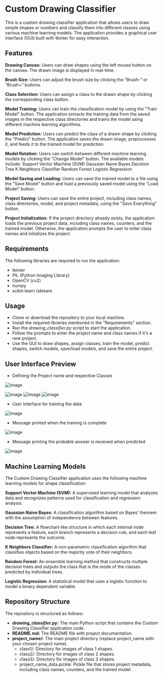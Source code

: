 # Custom Drawing Classifier
This is a custom drawing classifier application that allows users to draw simple shapes or numbers and classify them 
into different classes using various machine learning models. The application provides a graphical user interface (GUI) 
built with tkinter for easy interaction.

## Features
**Drawing Canvas:** Users can draw shapes using the left mouse button on the canvas. The drawn image is displayed in real-time.

**Brush Size:** Users can adjust the brush size by clicking the "Brush-" or "Brush+" buttons.

**Class Selection:** Users can assign a class to the drawn shape by clicking the corresponding class button.

**Model Training:** Users can train the classification model by using the "Train Model" button. The application extracts the 
training data from the saved images in the respective class directories and trains the model using different machine learning 
algorithms.

**Model Prediction:** Users can predict the class of a drawn shape by clicking the "Predict" button. The application saves the 
drawn image, preprocesses it, and feeds it to the trained model for prediction.

**Model Rotation:** Users can switch between different machine learning models by clicking the "Change Model" button. 
The available models include:
Support Vector Machine (SVM)
Gaussian Naive Bayes
Decision Tree
K Neighbors Classifier
Random Forest
Logistic Regression

**Model Saving and Loading:** Users can save the trained model to a file using the "Save Model" button and load a previously 
saved model using the "Load Model" button.

**Project Saving:** Users can save the entire project, including class names, class directories, model, and project metadata, 
using the "Save Everything" button.

**Project Initialization:** If the project directory already exists, the application loads the previous project data, including 
class names, counters, and the trained model. Otherwise, the application prompts the user to enter class names and initializes 
the project.

## Requirements
The following libraries are required to run the application:

* tkinter
* PIL (Python Imaging Library)
* OpenCV (cv2)
* numpy
* scikit-learn (sklearn

## Usage
* Clone or download the repository to your local machine.
* Install the required libraries mentioned in the "Requirements" section.
* Run the *drawing_classifier.py* script to start the application.
* Follow the prompts to enter the project name and class names if it's a new project.
* Use the GUI to draw shapes, assign classes, train the model, predict shapes, switch models, save/load models, and save the 
entire project.

## User Interface Preview
* Defining the Project name and respective Classes

![image](https://github.com/ShakalyaGarg/CanvasAnalyzer/assets/129611852/0e054850-93c6-419d-a905-f2539ef0292d)

![image](https://github.com/ShakalyaGarg/CanvasAnalyzer/assets/129611852/964172a7-05e5-4847-87be-d2e7ba6c82c4)
![image](https://github.com/ShakalyaGarg/CanvasAnalyzer/assets/129611852/ec28f985-8136-473d-a3c7-289a02916085)
![image](https://github.com/ShakalyaGarg/CanvasAnalyzer/assets/129611852/57ada327-625b-4535-8725-7ecdacf415f6)

* User Interface for training the data

![image](https://github.com/ShakalyaGarg/CanvasAnalyzer/assets/129611852/22ab2445-3bd7-4d4e-9c32-dacea419aeb1)

* Message printed when the training is complete

![image](https://github.com/ShakalyaGarg/CanvasAnalyzer/assets/129611852/5a8fc32a-979b-428b-a761-df22c45df561)

* Message printing the probable answer is received when predicted

![image](https://github.com/ShakalyaGarg/CanvasAnalyzer/assets/129611852/2bd374b0-d9b0-4b9b-b113-2ccba1836cbf)

## Machine Learning Models
The Custom Drawing Classifier application uses the following machine learning models for shape classification:

**Support Vector Machine (SVM):** A supervised learning model that analyzes data and recognizes patterns used for classification
and regression analysis.

**Gaussian Naive Bayes:** A classification algorithm based on Bayes' theorem with the assumption of independence between 
features.

**Decision Tree:** A flowchart-like structure in which each internal node represents a feature, each branch represents a 
decision rule, and each leaf node represents the outcome.

**K Neighbors Classifier:** A non-parametric classification algorithm that classifies objects based on the majority vote of 
their neighbors.

**Random Forest:** An ensemble learning method that constructs multiple decision trees and outputs the class that is the mode 
of the classes predicted by individual trees.

**Logistic Regression:** A statistical model that uses a logistic function to model a binary dependent variable.

## Repository Structure
The repository is structured as follows:

* ***drawing_classifier.py:*** The main Python script that contains the Custom Drawing Classifier application code.
* **README.md:** The README file with project documentation.
* **project_name/:** The main project directory (replace project_name with your chosen project name).
    * class1/: Directory for images of class 1 shapes.
    * class2/: Directory for images of class 2 shapes.
    * class3/: Directory for images of class 3 shapes.
    * project_name_data.pickle: Pickle file that stores project metadata, including class names, counters, and the trained model.
